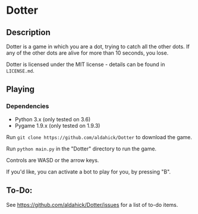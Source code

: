 # Dotter

## Description

Dotter is a game in which you are a dot, trying to catch all the other dots. If any of the other dots are alive for more than 10 seconds, you lose.

Dotter is licensed under the MIT license - details can be found in `LICENSE.md`.

## Playing

### Dependencies

- Python 3.x (only tested on 3.6)
- Pygame 1.9.x (only tested on 1.9.3)

Run `git clone https://github.com/aldahick/Dotter` to download the game.

Run `python main.py` in the "Dotter" directory to run the game.

Controls are WASD or the arrow keys.

If you'd like, you can activate a bot to play for you, by pressing "B".

## To-Do:

See https://github.com/aldahick/Dotter/issues for a list of to-do items.
